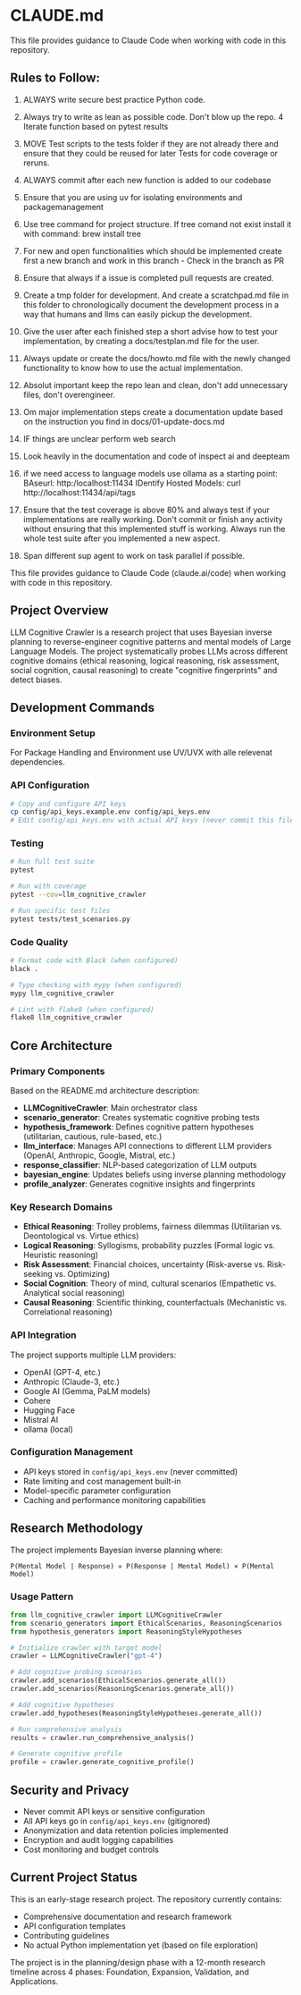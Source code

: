 # CLAUDE.md

This file provides guidance to Claude Code when working with code in this repository.

## Rules to Follow:
1. ALWAYS write secure best practice Python code.
2. Always try to write as lean as possible code. Don't blow up the repo. 
4 Iterate function based on pytest results
5. MOVE Test scripts to the tests folder if they are not already there and ensure that they could be reused for later Tests for code coverage or reruns.
6. ALWAYS commit after each new function is added to our codebase
7. Ensure that you are using uv for isolating environments and packagemanagement
8. Use tree command for project structure. If tree comand not exist install it with command: brew install tree
9. For new and open functionalities which should be implemented create first a new branch and work in this branch - Check in the branch as PR
10. Ensure that always if a issue is completed pull requests are created.
11. Create a tmp folder for development. And create a scratchpad.md file in this folder to chronologically document the development process in a way that humans and llms can easily pickup the development.
12. Give the user after each finished step a short advise how to test your implementation, by creating a docs/testplan.md file for the user.
13. Always update or create the docs/howto.md file with the newly changed functionality to know how to use the actual implementation.
14. Absolut important keep the repo lean and clean, don't add unnecessary files, don't overengineer.
15. Om major implementation steps create a documentation update based on the instruction you find in docs/01-update-docs.md
16. IF things are unclear perform web search
17. Look heavily in the documentation and code of inspect ai and deepteam
18. if we need access to language models use ollama as a starting point: 
BAseurl: http:/localhost:11434 
IDentify Hosted Models: curl http://localhost:11434/api/tags
19. Ensure that the test coverage is above 80% and always test if your implementations are really working. Don't commit or finish any activity without ensuring that this implemented stuff is working. Always run the whole test suite after you implemented a new aspect. 


1.  Span different sup agent to work on task parallel if possible. 

This file provides guidance to Claude Code (claude.ai/code) when working with code in this repository.

## Project Overview

LLM Cognitive Crawler is a research project that uses Bayesian inverse planning to reverse-engineer cognitive patterns and mental models of Large Language Models. The project systematically probes LLMs across different cognitive domains (ethical reasoning, logical reasoning, risk assessment, social cognition, causal reasoning) to create "cognitive fingerprints" and detect biases.

## Development Commands

### Environment Setup

For Package Handling and Environment use UV/UVX with alle relevenat dependencies.


### API Configuration
```bash
# Copy and configure API keys
cp config/api_keys.example.env config/api_keys.env
# Edit config/api_keys.env with actual API keys (never commit this file)
```

### Testing
```bash
# Run full test suite
pytest

# Run with coverage
pytest --cov=llm_cognitive_crawler

# Run specific test files
pytest tests/test_scenarios.py
```

### Code Quality
```bash
# Format code with Black (when configured)
black .

# Type checking with mypy (when configured)
mypy llm_cognitive_crawler

# Lint with flake8 (when configured)
flake8 llm_cognitive_crawler
```

## Core Architecture

### Primary Components
Based on the README.md architecture description:

- **LLMCognitiveCrawler**: Main orchestrator class
- **scenario_generator**: Creates systematic cognitive probing tests
- **hypothesis_framework**: Defines cognitive pattern hypotheses (utilitarian, cautious, rule-based, etc.)
- **llm_interface**: Manages API connections to different LLM providers (OpenAI, Anthropic, Google, Mistral, etc.)
- **response_classifier**: NLP-based categorization of LLM outputs
- **bayesian_engine**: Updates beliefs using inverse planning methodology
- **profile_analyzer**: Generates cognitive insights and fingerprints

### Key Research Domains
- **Ethical Reasoning**: Trolley problems, fairness dilemmas (Utilitarian vs. Deontological vs. Virtue ethics)
- **Logical Reasoning**: Syllogisms, probability puzzles (Formal logic vs. Heuristic reasoning)
- **Risk Assessment**: Financial choices, uncertainty (Risk-averse vs. Risk-seeking vs. Optimizing)
- **Social Cognition**: Theory of mind, cultural scenarios (Empathetic vs. Analytical social reasoning)
- **Causal Reasoning**: Scientific thinking, counterfactuals (Mechanistic vs. Correlational reasoning)

### API Integration
The project supports multiple LLM providers:
- OpenAI (GPT-4, etc.)
- Anthropic (Claude-3, etc.)
- Google AI (Gemma, PaLM models)
- Cohere
- Hugging Face
- Mistral AI
- ollama (local)

### Configuration Management
- API keys stored in `config/api_keys.env` (never committed)
- Rate limiting and cost management built-in
- Model-specific parameter configuration
- Caching and performance monitoring capabilities

## Research Methodology

The project implements Bayesian inverse planning where:
```
P(Mental Model | Response) ∝ P(Response | Mental Model) × P(Mental Model)
```

### Usage Pattern
```python
from llm_cognitive_crawler import LLMCognitiveCrawler
from scenario_generators import EthicalScenarios, ReasoningScenarios
from hypothesis_generators import ReasoningStyleHypotheses

# Initialize crawler with target model
crawler = LLMCognitiveCrawler("gpt-4")

# Add cognitive probing scenarios
crawler.add_scenarios(EthicalScenarios.generate_all())
crawler.add_scenarios(ReasoningScenarios.generate_all())

# Add cognitive hypotheses
crawler.add_hypotheses(ReasoningStyleHypotheses.generate_all())

# Run comprehensive analysis
results = crawler.run_comprehensive_analysis()

# Generate cognitive profile
profile = crawler.generate_cognitive_profile()
```

## Security and Privacy

- Never commit API keys or sensitive configuration
- All API keys go in `config/api_keys.env` (gitignored)
- Anonymization and data retention policies implemented
- Encryption and audit logging capabilities
- Cost monitoring and budget controls

## Current Project Status

This is an early-stage research project. The repository currently contains:
- Comprehensive documentation and research framework
- API configuration templates
- Contributing guidelines
- No actual Python implementation yet (based on file exploration)

The project is in the planning/design phase with a 12-month research timeline across 4 phases: Foundation, Expansion, Validation, and Applications.